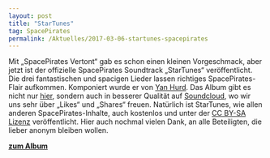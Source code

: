 ```yaml
---
layout: post
title: "StarTunes"
tag: SpacePirates
permalink: /Aktuelles/2017-03-06-startunes-spacepirates
---
```


Mit &bdquo;SpacePirates Vertont&ldquo; gab es schon einen kleinen Vorgeschmack, aber jetzt ist der offizielle SpacePirates Soundtrack &bdquo;StarTunes&ldquo; veröffentlicht. Die drei fantastischen und spacigen Lieder lassen richtiges SpacePirates-Flair aufkommen. Komponiert wurde er von [Yan Hurd](http://yanhurd.com/). Das Album gibt es nicht nur [hier](https://spacepirates.jcgames.de/StarTunes/), sondern auch in besserer Qualität auf [Soundcloud](https://soundcloud.com/yan-hurd/sets/spacepirates-startunes), wo wir uns sehr über &bdquo;Likes&ldquo; und &bdquo;Shares&ldquo; freuen. Natürlich ist StarTunes, wie allen anderen SpacePirates-Inhalte, auch kostenlos und unter der [CC BY-SA Lizenz](http://creativecommons.org/licenses/by-sa/4.0/) veröffentlicht. Hier auch nochmal vielen Dank, an alle Beteiligten, die lieber anonym bleiben wollen.

**[zum Album](https://spacepirates.jcgames.de/StarTunes/)**
